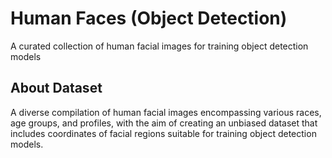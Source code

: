 # Human Faces (Object Detection)

A curated collection of human facial images for training object detection models


## About Dataset

A diverse compilation of human facial images encompassing various races, age groups, and profiles, with the aim of creating an unbiased dataset that includes coordinates of facial regions suitable for training object detection models.
